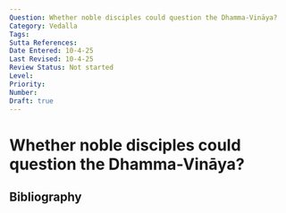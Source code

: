 ```yaml
---
Question: Whether noble disciples could question the Dhamma-Vināya?
Category: Vedalla
Tags: 
Sutta References: 
Date Entered: 10-4-25
Last Revised: 10-4-25
Review Status: Not started
Level: 
Priority: 
Number: 
Draft: true
---
```


# Whether noble disciples could question the Dhamma-Vināya?

## Bibliography

<!-- 

Notes:



-->